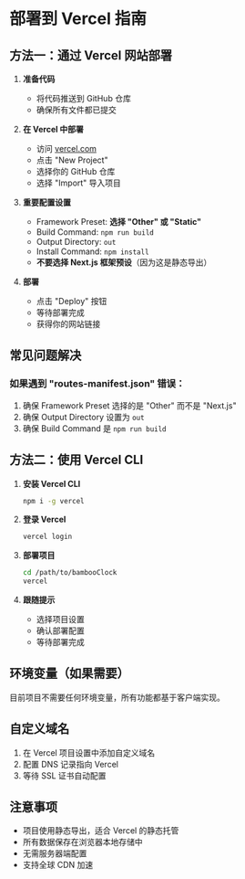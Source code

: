 # 部署到 Vercel 指南

## 方法一：通过 Vercel 网站部署

1. **准备代码**
   - 将代码推送到 GitHub 仓库
   - 确保所有文件都已提交

2. **在 Vercel 中部署**
   - 访问 [vercel.com](https://vercel.com)
   - 点击 "New Project"
   - 选择你的 GitHub 仓库
   - 选择 "Import" 导入项目

3. **重要配置设置**
   - Framework Preset: **选择 "Other" 或 "Static"**
   - Build Command: `npm run build`
   - Output Directory: `out`
   - Install Command: `npm install`
   - **不要选择 Next.js 框架预设**（因为这是静态导出）

4. **部署**
   - 点击 "Deploy" 按钮
   - 等待部署完成
   - 获得你的网站链接

## 常见问题解决

### 如果遇到 "routes-manifest.json" 错误：
1. 确保 Framework Preset 选择的是 "Other" 而不是 "Next.js"
2. 确保 Output Directory 设置为 `out`
3. 确保 Build Command 是 `npm run build`

## 方法二：使用 Vercel CLI

1. **安装 Vercel CLI**
   ```bash
   npm i -g vercel
   ```

2. **登录 Vercel**
   ```bash
   vercel login
   ```

3. **部署项目**
   ```bash
   cd /path/to/bambooClock
   vercel
   ```

4. **跟随提示**
   - 选择项目设置
   - 确认部署配置
   - 等待部署完成

## 环境变量（如果需要）

目前项目不需要任何环境变量，所有功能都基于客户端实现。

## 自定义域名

1. 在 Vercel 项目设置中添加自定义域名
2. 配置 DNS 记录指向 Vercel
3. 等待 SSL 证书自动配置

## 注意事项

- 项目使用静态导出，适合 Vercel 的静态托管
- 所有数据保存在浏览器本地存储中
- 无需服务器端配置
- 支持全球 CDN 加速
